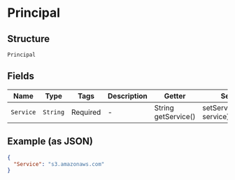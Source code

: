 
# Principal

## Structure

`Principal`

## Fields

| Name | Type | Tags | Description | Getter | Setter |
|  --- | --- | --- | --- | --- | --- |
| `Service` | `String` | Required | - | String getService() | setService(String service) |

## Example (as JSON)

```json
{
  "Service": "s3.amazonaws.com"
}
```

